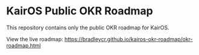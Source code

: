 # KairOS Public OKR Roadmap

This repository contains only the public OKR roadmap for KairOS.

View the live roadmap: https://bradleycr.github.io/kairos-okr-roadmap/okr-roadmap.html

